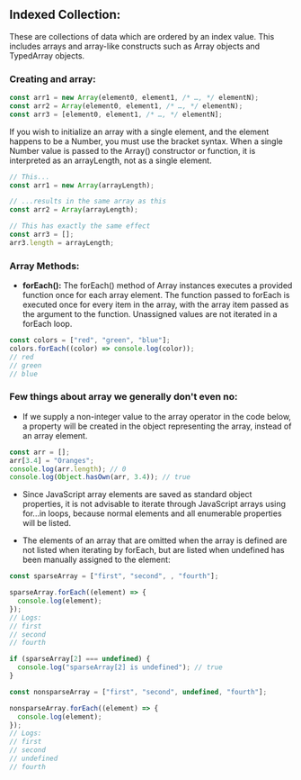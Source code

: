 ## Indexed Collection:

These are collections of data which are ordered by an index value. This includes arrays and array-like constructs such as Array objects and TypedArray objects.

### Creating and array:

```javascript
const arr1 = new Array(element0, element1, /* …, */ elementN);
const arr2 = Array(element0, element1, /* …, */ elementN);
const arr3 = [element0, element1, /* …, */ elementN];
```

If you wish to initialize an array with a single element, and the element happens to be a Number, you must use the bracket syntax. When a single Number value is passed to the Array() constructor or function, it is interpreted as an arrayLength, not as a single element.

```javascript
// This...
const arr1 = new Array(arrayLength);

// ...results in the same array as this
const arr2 = Array(arrayLength);

// This has exactly the same effect
const arr3 = [];
arr3.length = arrayLength;
```

### Array Methods:

- **forEach():** The forEach() method of Array instances executes a provided function once for each array element.
  The function passed to forEach is executed once for every item in the array, with the array item passed as the argument to the function. Unassigned values are not iterated in a forEach loop.

```javascript
const colors = ["red", "green", "blue"];
colors.forEach((color) => console.log(color));
// red
// green
// blue
```

### Few things about array we generally don't even no:

- If we supply a non-integer value to the array operator in the code below, a property will be created in the object representing the array, instead of an array element.

```javascript
const arr = [];
arr[3.4] = "Oranges";
console.log(arr.length); // 0
console.log(Object.hasOwn(arr, 3.4)); // true
```

- Since JavaScript array elements are saved as standard object properties, it is not advisable to iterate through JavaScript arrays using for...in loops, because normal elements and all enumerable properties will be listed.

- The elements of an array that are omitted when the array is defined are not listed when iterating by forEach, but are listed when undefined has been manually assigned to the element:

```javascript
const sparseArray = ["first", "second", , "fourth"];

sparseArray.forEach((element) => {
  console.log(element);
});
// Logs:
// first
// second
// fourth

if (sparseArray[2] === undefined) {
  console.log("sparseArray[2] is undefined"); // true
}

const nonsparseArray = ["first", "second", undefined, "fourth"];

nonsparseArray.forEach((element) => {
  console.log(element);
});
// Logs:
// first
// second
// undefined
// fourth
```
